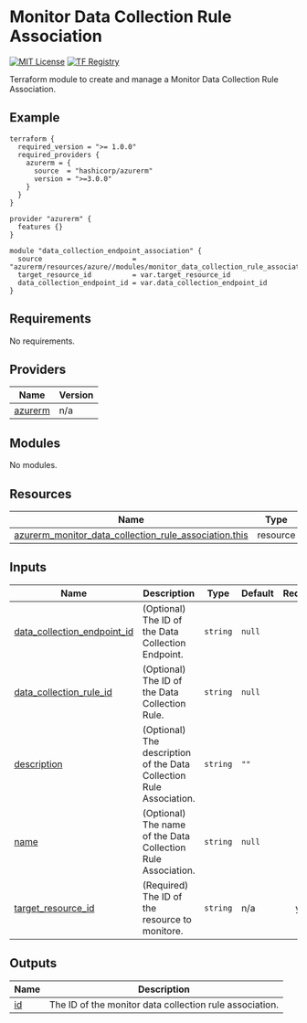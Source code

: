 <!-- BEGIN_TF_DOCS -->
# Monitor Data Collection Rule Association
[![MIT License](https://img.shields.io/badge/license-MIT-orange.svg)](LICENSE) [![TF Registry](https://img.shields.io/badge/terraform-registry-blue.svg)](https://registry.terraform.io/modules/azurerm/resources/azure/latest/submodules/monitor_data_collection_rule_association)

Terraform module to create and manage a Monitor Data Collection Rule Association.

## Example

```hcl
terraform {
  required_version = ">= 1.0.0"
  required_providers {
    azurerm = {
      source  = "hashicorp/azurerm"
      version = ">=3.0.0"
    }
  }
}

provider "azurerm" {
  features {}
}

module "data_collection_endpoint_association" {
  source                      = "azurerm/resources/azure//modules/monitor_data_collection_rule_association"
  target_resource_id          = var.target_resource_id
  data_collection_endpoint_id = var.data_collection_endpoint_id
}
```

## Requirements

No requirements.

## Providers

| Name | Version |
|------|---------|
| <a name="provider_azurerm"></a> [azurerm](#provider\_azurerm) | n/a |

## Modules

No modules.

## Resources

| Name | Type |
|------|------|
| [azurerm_monitor_data_collection_rule_association.this](https://registry.terraform.io/providers/hashicorp/azurerm/latest/docs/resources/monitor_data_collection_rule_association) | resource |

## Inputs

| Name | Description | Type | Default | Required |
|------|-------------|------|---------|:--------:|
| <a name="input_data_collection_endpoint_id"></a> [data\_collection\_endpoint\_id](#input\_data\_collection\_endpoint\_id) | (Optional) The ID of the Data Collection Endpoint. | `string` | `null` | no |
| <a name="input_data_collection_rule_id"></a> [data\_collection\_rule\_id](#input\_data\_collection\_rule\_id) | (Optional) The ID of the Data Collection Rule. | `string` | `null` | no |
| <a name="input_description"></a> [description](#input\_description) | (Optional) The description of the Data Collection Rule Association. | `string` | `""` | no |
| <a name="input_name"></a> [name](#input\_name) | (Optional) The name of the Data Collection Rule Association. | `string` | `null` | no |
| <a name="input_target_resource_id"></a> [target\_resource\_id](#input\_target\_resource\_id) | (Required) The ID of the resource to monitore. | `string` | n/a | yes |

## Outputs

| Name | Description |
|------|-------------|
| <a name="output_id"></a> [id](#output\_id) | The ID of the monitor data collection rule association. |
<!-- END_TF_DOCS -->